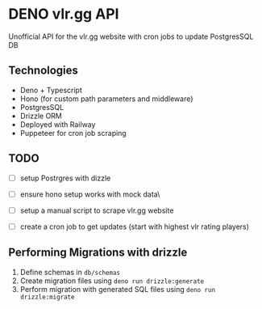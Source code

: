 # DENO vlr.gg API

Unofficial API for the vlr.gg website with cron jobs to update PostgresSQL DB

## Technologies

- Deno + Typescript
- Hono (for custom path parameters and middleware)
- PostgresSQL
- Drizzle ORM
- Deployed with Railway
- Puppeteer for cron job scraping

## TODO
- [ ] setup Postrgres with dizzle
- [ ] ensure hono setup works with mock data\
- [ ] setup a manual script to scrape vlr.gg website
- [ ] create a cron job to get updates (start with highest vlr rating players)


## Performing Migrations with drizzle
1. Define schemas in `db/schemas`
2. Create migration files using `deno run drizzle:generate` 
3. Perform migration with generated SQL files using `deno run drizzle:migrate`
